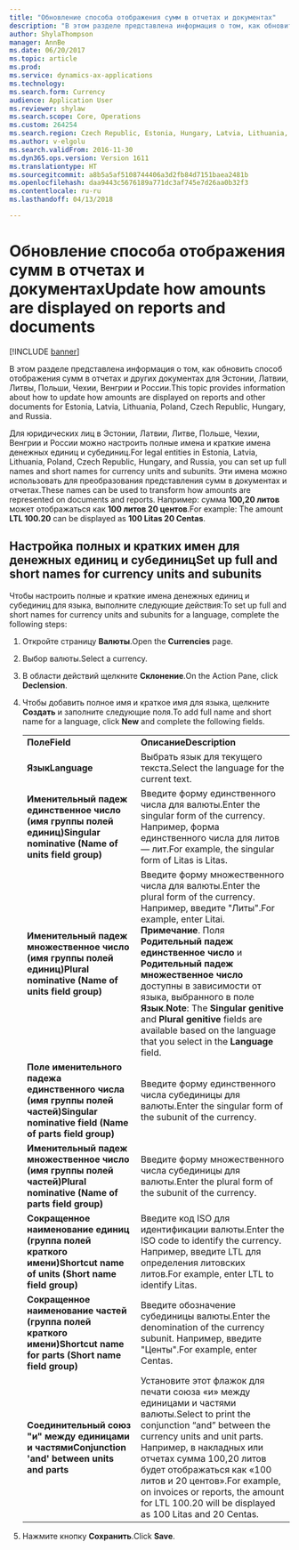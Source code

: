 ```yaml
---
title: "Обновление способа отображения сумм в отчетах и документах"
description: "В этом разделе представлена информация о том, как обновить способ отображения сумм в отчетах и других документах для Эстонии, Латвии, Литвы, Польши, Чехии, Венгрии и России."
author: ShylaThompson
manager: AnnBe
ms.date: 06/20/2017
ms.topic: article
ms.prod: 
ms.service: dynamics-ax-applications
ms.technology: 
ms.search.form: Currency
audience: Application User
ms.reviewer: shylaw
ms.search.scope: Core, Operations
ms.custom: 264254
ms.search.region: Czech Republic, Estonia, Hungary, Latvia, Lithuania, Poland, Russia
ms.author: v-elgolu
ms.search.validFrom: 2016-11-30
ms.dyn365.ops.version: Version 1611
ms.translationtype: HT
ms.sourcegitcommit: a8b5a5af5108744406a3d2fb84d7151baea2481b
ms.openlocfilehash: daa9443c5676189a771dc3af745e7d26aa0b32f3
ms.contentlocale: ru-ru
ms.lasthandoff: 04/13/2018

---
```


# <a name="update-how-amounts-are-displayed-on-reports-and-documents"></a><span data-ttu-id="d1923-103">Обновление способа отображения сумм в отчетах и документах</span><span class="sxs-lookup"><span data-stu-id="d1923-103">Update how amounts are displayed on reports and documents</span></span>

[!INCLUDE [banner](../includes/banner.md)]

<span data-ttu-id="d1923-104">В этом разделе представлена информация о том, как обновить способ отображения сумм в отчетах и других документах для Эстонии, Латвии, Литвы, Польши, Чехии, Венгрии и России.</span><span class="sxs-lookup"><span data-stu-id="d1923-104">This topic provides information about how to update how amounts are displayed on reports and other documents for Estonia, Latvia, Lithuania, Poland, Czech Republic, Hungary, and Russia.</span></span>

<span data-ttu-id="d1923-105">Для юридических лиц в Эстонии, Латвии, Литве, Польше, Чехии, Венгрии и России можно настроить полные имена и краткие имена денежных единиц и субединиц.</span><span class="sxs-lookup"><span data-stu-id="d1923-105">For legal entities in Estonia, Latvia, Lithuania, Poland, Czech Republic, Hungary, and Russia, you can set up full names and short names for currency units and subunits.</span></span> <span data-ttu-id="d1923-106">Эти имена можно использовать для преобразования представления сумм в документах и отчетах.</span><span class="sxs-lookup"><span data-stu-id="d1923-106">These names can be used to transform how amounts are represented on documents and reports.</span></span> <span data-ttu-id="d1923-107">Например: сумма **100,20 литов** может отображаться как **100 литов 20 центов**.</span><span class="sxs-lookup"><span data-stu-id="d1923-107">For example: The amount **LTL 100.20** can be displayed as **100 Litas 20 Centas**.</span></span>

## <a name="set-up-full-and-short-names-for-currency-units-and-subunits"></a><span data-ttu-id="d1923-108">Настройка полных и кратких имен для денежных единиц и субединиц</span><span class="sxs-lookup"><span data-stu-id="d1923-108">Set up full and short names for currency units and subunits</span></span>
<span data-ttu-id="d1923-109">Чтобы настроить полные и краткие имена денежных единиц и субединиц для языка, выполните следующие действия:</span><span class="sxs-lookup"><span data-stu-id="d1923-109">To set up full and short names for currency units and subunits for a language, complete the following steps:</span></span>

1. <span data-ttu-id="d1923-110">Откройте страницу **Валюты**.</span><span class="sxs-lookup"><span data-stu-id="d1923-110">Open the **Currencies** page.</span></span>
2. <span data-ttu-id="d1923-111">Выбор валюты.</span><span class="sxs-lookup"><span data-stu-id="d1923-111">Select a currency.</span></span>
3. <span data-ttu-id="d1923-112">В области действий щелкните **Склонение**.</span><span class="sxs-lookup"><span data-stu-id="d1923-112">On the Action Pane, click **Declension**.</span></span>
4. <span data-ttu-id="d1923-113">Чтобы добавить полное имя и краткое имя для языка, щелкните **Создать** и заполните следующие поля.</span><span class="sxs-lookup"><span data-stu-id="d1923-113">To add full name and short name for a language, click **New** and complete the following fields.</span></span>

   |                                                                        |                                                                                                                                                                                                                                                                        |
   |------------------------------------------------------------------------|------------------------------------------------------------------------------------------------------------------------------------------------------------------------------------------------------------------------------------------------------------------------|
   |                         <span data-ttu-id="d1923-114"><strong>Поле</strong></span><span class="sxs-lookup"><span data-stu-id="d1923-114"><strong>Field</strong></span></span>                         |                                                                                                                      <span data-ttu-id="d1923-115"><strong>Описание</strong></span><span class="sxs-lookup"><span data-stu-id="d1923-115"><strong>Description</strong></span></span>                                                                                                                      |
   |                       <span data-ttu-id="d1923-116"><strong>Язык</strong></span><span class="sxs-lookup"><span data-stu-id="d1923-116"><strong>Language</strong></span></span>                        |                                                                                                               <span data-ttu-id="d1923-117">Выбрать язык для текущего текста.</span><span class="sxs-lookup"><span data-stu-id="d1923-117">Select the language for the current text.</span></span>                                                                                                                |
   |    <span data-ttu-id="d1923-118"><strong>Именительный падеж единственное число (имя группы полей единиц)</strong></span><span class="sxs-lookup"><span data-stu-id="d1923-118"><strong>Singular nominative (Name of units field group)</strong></span></span>    |                                                                                       <span data-ttu-id="d1923-119">Введите форму единственного числа для валюты.</span><span class="sxs-lookup"><span data-stu-id="d1923-119">Enter the singular form of the currency.</span></span> <span data-ttu-id="d1923-120">Например, форма единственного числа для литов — лит.</span><span class="sxs-lookup"><span data-stu-id="d1923-120">For example, the singular form of Litas is Litas.</span></span>                                                                                       |
   |     <span data-ttu-id="d1923-121"><strong>Именительный падеж множественное число (имя группы полей единиц)</strong></span><span class="sxs-lookup"><span data-stu-id="d1923-121"><strong>Plural nominative (Name of units field group)</strong></span></span>     | <span data-ttu-id="d1923-122">Введите форму множественного числа для валюты.</span><span class="sxs-lookup"><span data-stu-id="d1923-122">Enter the plural form of the currency.</span></span> <span data-ttu-id="d1923-123">Например, введите "Литы".</span><span class="sxs-lookup"><span data-stu-id="d1923-123">For example, enter Litai.</span></span> <span data-ttu-id="d1923-124"><strong>Примечание</strong>. Поля <strong>Родительный падеж единственное число</strong> и <strong>Родительный падеж множественное число</strong> доступны в зависимости от языка, выбранного в поле <strong>Язык</strong>.</span><span class="sxs-lookup"><span data-stu-id="d1923-124"><strong>Note</strong>: The <strong>Singular genitive</strong> and <strong>Plural genitive</strong> fields are available based on the language that you select in the <strong>Language</strong> field.</span></span> |
   | <span data-ttu-id="d1923-125"><strong>Поле именительного падежа единственного числа (имя группы полей частей)</strong></span><span class="sxs-lookup"><span data-stu-id="d1923-125"><strong>Singular nominative field (Name of parts field group)</strong></span></span> |                                                                                                        <span data-ttu-id="d1923-126">Введите форму единственного числа субединицы для валюты.</span><span class="sxs-lookup"><span data-stu-id="d1923-126">Enter the singular form of the subunit of the currency.</span></span>                                                                                                         |
   |     <span data-ttu-id="d1923-127"><strong>Именительный падеж множественное число (имя группы полей частей)</strong></span><span class="sxs-lookup"><span data-stu-id="d1923-127"><strong>Plural nominative (Name of parts field group)</strong></span></span>     |                                                                                                         <span data-ttu-id="d1923-128">Введите форму множественного числа субединицы для валюты.</span><span class="sxs-lookup"><span data-stu-id="d1923-128">Enter the plural form of the subunit of the currency.</span></span>                                                                                                          |
   |    <span data-ttu-id="d1923-129"><strong>Сокращенное наименование единиц (группа полей краткого имени)</strong></span><span class="sxs-lookup"><span data-stu-id="d1923-129"><strong>Shortcut name of units (Short name field group)</strong></span></span>    |                                                                                         <span data-ttu-id="d1923-130">Введите код ISO для идентификации валюты.</span><span class="sxs-lookup"><span data-stu-id="d1923-130">Enter the ISO code to identify the currency.</span></span> <span data-ttu-id="d1923-131">Например, введите LTL для определения литовских литов.</span><span class="sxs-lookup"><span data-stu-id="d1923-131">For example, enter LTL to identify Litas.</span></span>                                                                                         |
   |   <span data-ttu-id="d1923-132"><strong>Сокращенное наименование частей (группа полей краткого имени)</strong></span><span class="sxs-lookup"><span data-stu-id="d1923-132"><strong>Shortcut name for parts (Short name field group)</strong></span></span>    |                                                                                               <span data-ttu-id="d1923-133">Введите обозначение субединицы валюты.</span><span class="sxs-lookup"><span data-stu-id="d1923-133">Enter the denomination of the currency subunit.</span></span> <span data-ttu-id="d1923-134">Например, введите "Центы".</span><span class="sxs-lookup"><span data-stu-id="d1923-134">For example, enter Centas.</span></span>                                                                                               |
   |       <span data-ttu-id="d1923-135"><strong>Соединительный союз "и" между единицами и частями</strong></span><span class="sxs-lookup"><span data-stu-id="d1923-135"><strong>Conjunction 'and' between units and parts</strong></span></span>       |                                     <span data-ttu-id="d1923-136">Установите этот флажок для печати союза «и» между единицами и частями валюты.</span><span class="sxs-lookup"><span data-stu-id="d1923-136">Select to print the conjunction “and” between the currency units and unit parts.</span></span> <span data-ttu-id="d1923-137">Например, в накладных или отчетах сумма 100,20 литов будет отображаться как «100 литов и 20 центов».</span><span class="sxs-lookup"><span data-stu-id="d1923-137">For example, on invoices or reports, the amount for LTL 100.20 will be displayed as 100 Litas and 20 Centas.</span></span>                                      |


5. <span data-ttu-id="d1923-138">Нажмите кнопку **Сохранить**.</span><span class="sxs-lookup"><span data-stu-id="d1923-138">Click **Save**.</span></span>





